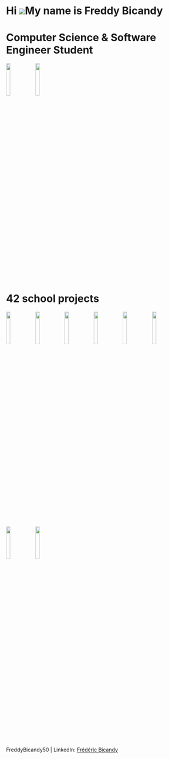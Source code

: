 Hi ![](https://user-images.githubusercontent.com/18350557/176309783-0785949b-9127-417c-8b55-ab5a4333674e.gif)My name is
Freddy Bicandy
======================================================================================================================================

# Computer Science & Software Engineer Student

<p align="left">
  <img width="15%" src="https://42beirut.com/wp-content/uploads/2023/11/download.png"/>
  <img width="15%" src="https://upload.wikimedia.org/wikipedia/en/6/6c/Lebanese_International_University_%28logo%29.png"/>
</p>

# 42 school projects

<p align="left">
  <img width="15%" src="https://github.com/FreddyBicandy50/42-Libft"/>
  <img width="15%" src="https://github.com/FreddyBicandy50/42-ft_printf"/>
  <img width="15%" src="https://github.com/FreddyBicandy50/42-get_next_line"/>
  <img width="15%" src="https://github.com/FreddyBicandy50/42-Born2beroot"/>
  <img width="15%" src="https://github.com/FreddyBicandy50/42-push_swap"/>
  <img width="15%" src="https://github.com/FreddyBicandy50/42-pipex"/>
  <img width="15%" src="https://github.com/FreddyBicandy50/42-fdf"/>
  <img width="15%" src="https://github.com/FreddyBicandy50/42-minishell"/>
</p>


FreddyBicandy50 | LinkedIn: [Frédéric Bicandy](https://www.linkedin.com/in/freddy-bicandy/)
